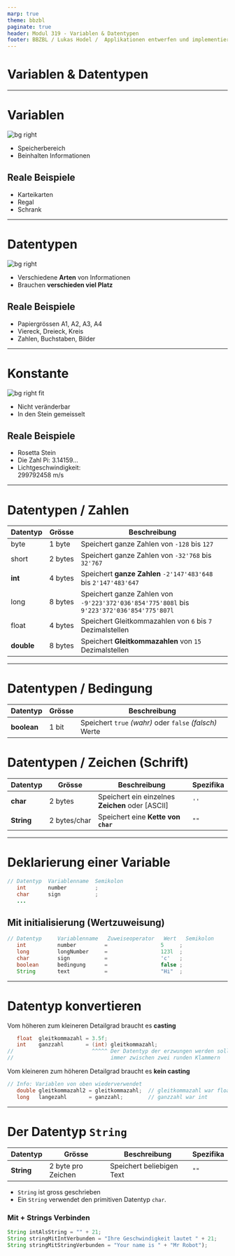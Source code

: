 ```yaml
---
marp: true
theme: bbzbl
paginate: true
header: Modul 319 - Variablen & Datentypen
footer: BBZBL / Lukas Hodel /  Applikationen entwerfen und implementieren
---
```


<!-- _class: big center -->

# Variablen & Datentypen

---

# Variablen

![bg right](./images/zettelkasten-karteikarten-wild.png)

- Speicherbereich
- Beinhalten Informationen

## Reale Beispiele

- Karteikarten
- Regal
- Schrank

---

# Datentypen

![bg right](./images/Sortierkasten-Kinder.webp)

- Verschiedene **Arten** von Informationen
- Brauchen **verschieden viel Platz**

## Reale Beispiele

- Papiergrössen A1, A2, A3, A4
- Viereck, Dreieck, Kreis
- Zahlen, Buchstaben, Bilder

---

# Konstante

![bg right fit](./images/rosetta-stone.JPG)

- Nicht veränderbar
- In den Stein gemeisselt

## Reale Beispiele

- Rosetta Stein
- Die Zahl Pi: 3.14159...
- Lichtgeschwindigkeit: </br> 299792458 m/s

---

# Datentypen / **Zahlen**

| Datentyp   | Grösse       | Beschreibung                                                                              |
| ---------- | ------------ | ----------------------------------------------------------------------------------------- |
| byte       | 1&nbsp;byte  | Speichert ganze Zahlen von `-128` bis `127`                                               |
| short      | 2&nbsp;bytes | Speichert ganze Zahlen von `-32'768` bis `32'767`                                         |
| **int**    | 4&nbsp;bytes | Speichert **ganze Zahlen** `-2'147'483'648` bis `2'147'483'647`                           |
| long       | 8&nbsp;bytes | Speichert ganze Zahlen von `-9'223'372'036'854'775'808l` bis `9'223'372'036'854'775'807l` |
| float      | 4 bytes      | Speichert Gleitkommazahlen von `6` bis `7` Dezimalstellen                                 |
| **double** | 8 bytes      | Speichert **Gleitkommazahlen** von `15` Dezimalstellen                                    |

---

# Datentypen / **Bedingung**

| Datentyp    | Grösse | Beschreibung                                            |
| ----------- | ------ | ------------------------------------------------------- |
| **boolean** | 1 bit  | Speichert `true` _(wahr)_ oder `false` _(falsch)_ Werte |

# Datentypen / **Zeichen (Schrift)**

| Datentyp   | Grösse            | Beschreibung                                     | Spezifika |
| ---------- | ----------------- | ------------------------------------------------ | --------- |
| **char**   | 2 bytes           | Speichert ein einzelnes **Zeichen** oder [ASCII] | `''`      |
| **String** | 2&nbsp;bytes/char | Speichert eine **Kette von `char`**              | `""`      |

---

# Deklarierung einer Variable

```java
// Datentyp  Variablenname  Semikolon
   int       number         ;
   char      sign           ;
   ...
```

## Mit initialisierung (Wertzuweisung)

```java
// Datentyp     Variablenname   Zuweiseoperator   Wert   Semikolon
   int          number         =                 5     ;
   long         longNumber     =                 123l  ;
   char         sign           =                 'c'   ;
   boolean      bedingung      =                 false ;
   String       text           =                 "Hi"  ;
```

---

# Datentyp konvertieren

Vom höheren zum kleineren Detailgrad braucht es **casting**

```java
   float  gleitkommazahl = 3.5f;
   int    ganzzahl       = (int) gleitkommazahl;
//                         ^^^^^ Der Datentyp der erzwungen werden soll steht
//                               immer zwischen zwei runden Klammern
```

Vom kleineren zum höheren Detailgrad braucht es **kein casting**

```java
// Info: Variablen von oben wiederverwendet
   double gleitkommazahl2 = gleitkommazahl;  // gleitkommazahl war float
   long   langezahl       = ganzzahl;        // ganzzahl war int
```

---

# Der Datentyp `String`

| Datentyp   | Grösse             | Beschreibung              | Spezifika |
| ---------- | ------------------ | ------------------------- | --------- |
| **String** | 2 byte pro Zeichen | Speichert beliebigen Text | `""`      |

- `String` ist gross geschrieben
- Ein `String` verwendet den primitiven Datentyp `char`.

### Mit + Strings Verbinden

```java
String intAlsString = "" + 21;
String stringMitIntVerbunden = "Ihre Geschwindigkeit lautet " + 21;
String stringMitStringVerbunden = "Your name is " + "Mr Robot");
```
